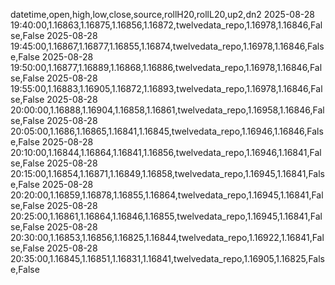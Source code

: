 datetime,open,high,low,close,source,rollH20,rollL20,up2,dn2
2025-08-28 19:40:00,1.16863,1.16875,1.16856,1.16872,twelvedata_repo,1.16978,1.16846,False,False
2025-08-28 19:45:00,1.16867,1.16877,1.16855,1.16874,twelvedata_repo,1.16978,1.16846,False,False
2025-08-28 19:50:00,1.16877,1.16889,1.16868,1.16886,twelvedata_repo,1.16978,1.16846,False,False
2025-08-28 19:55:00,1.16883,1.16905,1.16872,1.16893,twelvedata_repo,1.16978,1.16846,False,False
2025-08-28 20:00:00,1.16888,1.16904,1.16858,1.16861,twelvedata_repo,1.16958,1.16846,False,False
2025-08-28 20:05:00,1.1686,1.16865,1.16841,1.16845,twelvedata_repo,1.16946,1.16846,False,False
2025-08-28 20:10:00,1.16844,1.16864,1.16841,1.16856,twelvedata_repo,1.16946,1.16841,False,False
2025-08-28 20:15:00,1.16854,1.16871,1.16849,1.16858,twelvedata_repo,1.16945,1.16841,False,False
2025-08-28 20:20:00,1.16859,1.16878,1.16855,1.16864,twelvedata_repo,1.16945,1.16841,False,False
2025-08-28 20:25:00,1.16861,1.16864,1.16846,1.16855,twelvedata_repo,1.16945,1.16841,False,False
2025-08-28 20:30:00,1.16853,1.16856,1.16825,1.16844,twelvedata_repo,1.16922,1.16841,False,False
2025-08-28 20:35:00,1.16845,1.16851,1.16831,1.16841,twelvedata_repo,1.16905,1.16825,False,False
